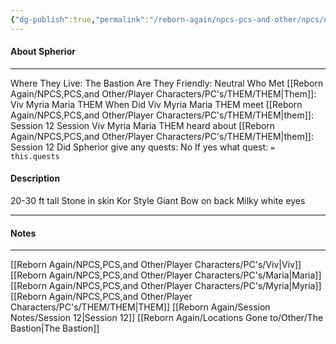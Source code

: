 ```yaml
---
{"dg-publish":true,"permalink":"/reborn-again/npcs-pcs-and-other/npcs/neutral/spherior/"}
---
```



#### About Spherior
---
Where They Live: The Bastion
Are They Friendly: Neutral
Who Met [[Reborn Again/NPCS,PCS,and Other/Player Characters/PC's/THEM/THEM\|Them]]: Viv Myria Maria THEM
When Did Viv Myria Maria THEM meet [[Reborn Again/NPCS,PCS,and Other/Player Characters/PC's/THEM/THEM\|them]]: Session 12
Session Viv Myria Maria THEM heard about [[Reborn Again/NPCS,PCS,and Other/Player Characters/PC's/THEM/THEM\|them]]: Session 12
Did Spherior give any quests: No
	If yes what quest: `= this.quests`


#### Description
20-30 ft tall
Stone in skin 
Kor Style
Giant Bow on back 
Milky white eyes

---

#### Notes
---
[[Reborn Again/NPCS,PCS,and Other/Player Characters/PC's/Viv\|Viv]] [[Reborn Again/NPCS,PCS,and Other/Player Characters/PC's/Maria\|Maria]] [[Reborn Again/NPCS,PCS,and Other/Player Characters/PC's/Myria\|Myria]] [[Reborn Again/NPCS,PCS,and Other/Player Characters/PC's/THEM/THEM\|THEM]] 
[[Reborn Again/Session Notes/Session 12\|Session 12]] 
[[Reborn Again/Locations Gone to/Other/The Bastion\|The Bastion]]



